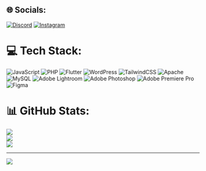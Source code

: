 
## 🌐 Socials:
[![Discord](https://img.shields.io/badge/Discord-%237289DA.svg?logo=discord&logoColor=white)](https://discord.gg/aaaditganteng) [![Instagram](https://img.shields.io/badge/Instagram-%23E4405F.svg?logo=Instagram&logoColor=white)](https://instagram.com/adtyaaa14_) 

# 💻 Tech Stack:
![JavaScript](https://img.shields.io/badge/javascript-%23323330.svg?style=for-the-badge&logo=javascript&logoColor=%23F7DF1E) ![PHP](https://img.shields.io/badge/php-%23777BB4.svg?style=for-the-badge&logo=php&logoColor=white) ![Flutter](https://img.shields.io/badge/Flutter-%2302569B.svg?style=for-the-badge&logo=Flutter&logoColor=white) ![WordPress](https://img.shields.io/badge/WordPress-%23117AC9.svg?style=for-the-badge&logo=WordPress&logoColor=white) ![TailwindCSS](https://img.shields.io/badge/tailwindcss-%2338B2AC.svg?style=for-the-badge&logo=tailwind-css&logoColor=white) ![Apache](https://img.shields.io/badge/apache-%23D42029.svg?style=for-the-badge&logo=apache&logoColor=white) ![MySQL](https://img.shields.io/badge/mysql-4479A1.svg?style=for-the-badge&logo=mysql&logoColor=white) ![Adobe Lightroom](https://img.shields.io/badge/Adobe%20Lightroom-31A8FF.svg?style=for-the-badge&logo=Adobe%20Lightroom&logoColor=white) ![Adobe Photoshop](https://img.shields.io/badge/adobe%20photoshop-%2331A8FF.svg?style=for-the-badge&logo=adobe%20photoshop&logoColor=white) ![Adobe Premiere Pro](https://img.shields.io/badge/Adobe%20Premiere%20Pro-9999FF.svg?style=for-the-badge&logo=Adobe%20Premiere%20Pro&logoColor=white) ![Figma](https://img.shields.io/badge/figma-%23F24E1E.svg?style=for-the-badge&logo=figma&logoColor=white)
# 📊 GitHub Stats:
![](https://github-readme-stats.vercel.app/api?username=doniiadityaa&theme=dark&hide_border=false&include_all_commits=true&count_private=false)<br/>
![](https://github-readme-streak-stats.herokuapp.com/?user=doniiadityaa&theme=dark&hide_border=false)<br/>
![](https://github-readme-stats.vercel.app/api/top-langs/?username=doniiadityaa&theme=dark&hide_border=false&include_all_commits=true&count_private=false&layout=compact)

---
[![](https://visitcount.itsvg.in/api?id=doniiadityaa&icon=0&color=0)](https://visitcount.itsvg.in)

<!-- Proudly created with GPRM ( https://gprm.itsvg.in ) -->
